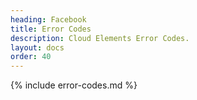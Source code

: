 ```yaml
---
heading: Facebook
title: Error Codes
description: Cloud Elements Error Codes.
layout: docs
order: 40
---
```


{% include error-codes.md %}
